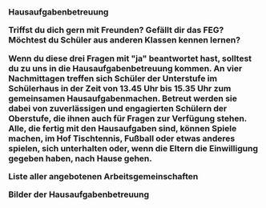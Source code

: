 ---
---

<h3>
  Hausaufgabenbetreuung
</3>

Triffst du dich gern mit Freunden?
Gefällt dir das FEG?
Möchtest du Schüler aus anderen Klassen kennen lernen?

Wenn du diese drei Fragen mit "ja" beantwortet hast, solltest du zu uns in die Hausaufgabenbetreuung kommen.
An vier Nachmittagen treffen sich Schüler der Unterstufe im Schülerhaus in der Zeit von 13.45 Uhr bis 15.35 Uhr zum gemeinsamen Hausaufgabenmachen. Betreut werden sie dabei von zuverlässigen und engagierten Schülern der Oberstufe, die ihnen auch für Fragen zur Verfügung stehen. Alle, die fertig mit den Hausaufgaben sind, können Spiele machen, im Hof Tischtennis, Fußball oder etwas anderes spielen, sich unterhalten oder, wenn die Eltern die Einwilligung gegeben haben, nach Hause gehen. 

<i class="fa fa-external-link"></i> Liste aller angebotenen Arbeitsgemeinschaften

<i class="fa fa-external-link"></i> Bilder der Hausaufgabenbetreuung
